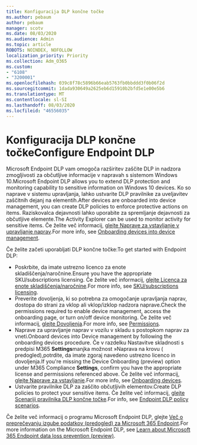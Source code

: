 ```yaml
---
title: Konfiguracija DLP končne točke
ms.author: pebaum
author: pebaum
manager: scotv
ms.date: 08/03/2020
ms.audience: Admin
ms.topic: article
ROBOTS: NOINDEX, NOFOLLOW
localization_priority: Priority
ms.collection: Adm_O365
ms.custom:
- "6108"
- "3200001"
ms.openlocfilehash: 039c8f78c5896b66eab5763fb0bbddd3f0b06f2d
ms.sourcegitcommit: 1dada930649a2625eb6d15910b2bfd5e1e00e5b6
ms.translationtype: MT
ms.contentlocale: sl-SI
ms.lasthandoff: 08/03/2020
ms.locfileid: "46556035"
---
```

# <a name="configure-endpoint-dlp"></a><span data-ttu-id="778b0-102">Konfiguracija DLP končne točke</span><span class="sxs-lookup"><span data-stu-id="778b0-102">Configure Endpoint DLP</span></span>

<span data-ttu-id="778b0-103">Microsoft Endpoint DLP vam omogoča razširitev zaščite DLP in nadzora zmogljivosti za občutljive informacije v napravah s sistemom Windows 10.</span><span class="sxs-lookup"><span data-stu-id="778b0-103">Microsoft Endpoint DLP allows you to extend DLP protection and monitoring capability to sensitive information on Windows 10 devices.</span></span> <span data-ttu-id="778b0-104">Ko so naprave v sistemu upravljanja, lahko ustvarite DLP pravilnike za uveljavitev zaščitnih dejanj na elementih.</span><span class="sxs-lookup"><span data-stu-id="778b0-104">After devices are onboarded into device management, you can create DLP policies to enforce protective actions on items.</span></span> <span data-ttu-id="778b0-105">Raziskovalca dejavnosti lahko uporabite za spremljanje dejavnosti za občutljive elemente.</span><span class="sxs-lookup"><span data-stu-id="778b0-105">The Activity Explorer can be used to monitor activity for sensitive items.</span></span> <span data-ttu-id="778b0-106">Če želite več informacij, [glejte Naprave za vstavljanje v upravljanje naprav](https://docs.microsoft.com/microsoft-365/compliance/endpoint-dlp-getting-started#onboarding-devices-into-device-management).</span><span class="sxs-lookup"><span data-stu-id="778b0-106">For more info, see [Onboarding devices into device management](https://docs.microsoft.com/microsoft-365/compliance/endpoint-dlp-getting-started#onboarding-devices-into-device-management).</span></span>  

<span data-ttu-id="778b0-107">Če želite začeti uporabljati DLP končne točke:</span><span class="sxs-lookup"><span data-stu-id="778b0-107">To get started with Endpoint DLP:</span></span>

- <span data-ttu-id="778b0-108">Poskrbite, da imate ustrezno licenco za enote skladiščenja/naročnine.</span><span class="sxs-lookup"><span data-stu-id="778b0-108">Ensure you have the appropriate SKU/subscriptions licensing.</span></span> <span data-ttu-id="778b0-109">Če želite več informacij, [glejte Licenca za enote skladiščenja/naročnine](https://docs.microsoft.com/microsoft-365/compliance/endpoint-dlp-getting-started#skusubscriptions-licensing).</span><span class="sxs-lookup"><span data-stu-id="778b0-109">For more info, see [SKU/subscriptions licensing](https://docs.microsoft.com/microsoft-365/compliance/endpoint-dlp-getting-started#skusubscriptions-licensing).</span></span>
- <span data-ttu-id="778b0-110">Preverite dovoljenja, ki so potrebna za omogočanje upravljanja naprav, dostopa do strani za vklop ali vklop/izklop nadzora naprave.</span><span class="sxs-lookup"><span data-stu-id="778b0-110">Check the permissions required to enable device management, access the onboarding page, or turn on/off device monitoring.</span></span> <span data-ttu-id="778b0-111">Če želite več informacij, [glejte Dovoljenja](https://docs.microsoft.com/microsoft-365/compliance/endpoint-dlp-getting-started#permissions).</span><span class="sxs-lookup"><span data-stu-id="778b0-111">For more info, see [Permissions](https://docs.microsoft.com/microsoft-365/compliance/endpoint-dlp-getting-started#permissions).</span></span>
- <span data-ttu-id="778b0-112">Naprave za upravljanje naprav v vozilu v skladu s postopkom naprav za vneti.</span><span class="sxs-lookup"><span data-stu-id="778b0-112">Onboard devices into Device management by following the onboarding devices procedure.</span></span> <span data-ttu-id="778b0-113">Če v razdelku Nastavitve skladnosti s predpisi M365 **Settings**manjka možnost »Naprava na krovu ( predogled),potrdite, da imate zgoraj navedeno ustrezno licenco in dovoljenja.</span><span class="sxs-lookup"><span data-stu-id="778b0-113">If you're missing the Device Onboarding (preview) option under M365 Compliance  **Settings**, confirm you have the appropriate license and permissions referenced above.</span></span> <span data-ttu-id="778b0-114">Če želite več informacij, [glejte Naprave za vstavljanje](https://docs.microsoft.com/microsoft-365/compliance/endpoint-dlp-getting-started#onboarding-devices).</span><span class="sxs-lookup"><span data-stu-id="778b0-114">For more info, see [Onboarding devices](https://docs.microsoft.com/microsoft-365/compliance/endpoint-dlp-getting-started#onboarding-devices).</span></span> 
- <span data-ttu-id="778b0-115">Ustvarite pravilnike DLP za zaščito občutljivih elementov.</span><span class="sxs-lookup"><span data-stu-id="778b0-115">Create DLP policies to protect your sensitive items.</span></span> <span data-ttu-id="778b0-116">Če želite več informacij, [glejte Scenariji pravilnika DLP končne točke](https://docs.microsoft.com/microsoft-365/compliance/endpoint-dlp-using?view=o365-worldwide#endpoint-dlp-policy-scenarios).</span><span class="sxs-lookup"><span data-stu-id="778b0-116">For info, see [Endpoint DLP policy scenarios](https://docs.microsoft.com/microsoft-365/compliance/endpoint-dlp-using?view=o365-worldwide#endpoint-dlp-policy-scenarios).</span></span>

<span data-ttu-id="778b0-117">Če želite več informacij o programu Microsoft Endpoint DLP, glejte [Več o preprečevanju izgube podatkov (predogled) za Microsoft 365 Endpoint](https://docs.microsoft.com/microsoft-365/compliance/endpoint-dlp-learn-about).</span><span class="sxs-lookup"><span data-stu-id="778b0-117">For more information on the Microsoft Endpoint DLP, see [Learn about Microsoft 365 Endpoint data loss prevention (preview)](https://docs.microsoft.com/microsoft-365/compliance/endpoint-dlp-learn-about).</span></span>